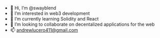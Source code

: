 - 👋 Hi, I’m @swayblend
- 👀 I’m interested in web3 development
- 🌱 I’m currently learning Solidity and React
- 💞️ I’m looking to collaborate on decentalized applications for the web
- 📫 andrewlucero411@gmail.com

<!---
swayblend/swayblend is a ✨ special ✨ repository because its `README.md` (this file) appears on your GitHub profile.
You can click the Preview link to take a look at your changes.
--->
